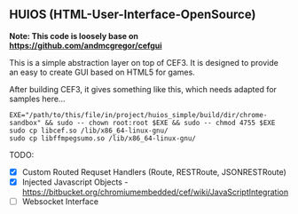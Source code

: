 ## HUIOS (HTML-User-Interface-OpenSource)

**Note: This code is loosely base on https://github.com/andmcgregor/cefgui**

This is a simple abstraction layer on top of CEF3. It is designed to provide an easy to create
GUI based on HTML5 for games.

After building CEF3, it gives something like this, which needs adapted for samples here...
```
EXE="/path/to/this/file/in/project/huios_simple/build/dir/chrome-sandbox" && sudo -- chown root:root $EXE && sudo -- chmod 4755 $EXE
sudo cp libcef.so /lib/x86_64-linux-gnu/
sudo cp libffmpegsumo.so /lib/x86_64-linux-gnu/
```

TODO:
- [x] Custom Routed Requset Handlers (Route, RESTRoute, JSONRESTRoute)
- [x] Injected Javascript Objects - https://bitbucket.org/chromiumembedded/cef/wiki/JavaScriptIntegration
- [ ] Websocket Interface
